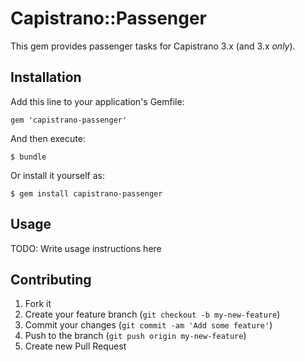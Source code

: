 # Capistrano::Passenger

This gem provides passenger tasks for Capistrano 3.x (and 3.x
*only*).

## Installation

Add this line to your application's Gemfile:

    gem 'capistrano-passenger'

And then execute:

    $ bundle

Or install it yourself as:

    $ gem install capistrano-passenger

## Usage

TODO: Write usage instructions here

## Contributing

1. Fork it
2. Create your feature branch (`git checkout -b my-new-feature`)
3. Commit your changes (`git commit -am 'Add some feature'`)
4. Push to the branch (`git push origin my-new-feature`)
5. Create new Pull Request
